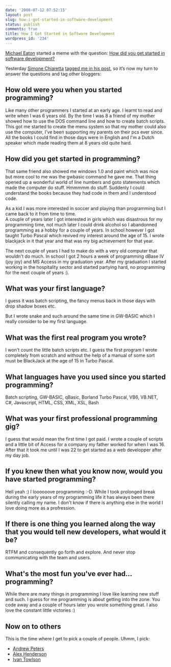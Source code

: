 ```yaml
---
date: '2008-07-12 07:52:15'
layout: post
slug: how-i-got-started-in-software-development
status: publish
comments: true
title: How I Got Started in Software Development
wordpress_id: '234'
---
```


[Michael Eaton](http://www.michaeleatonconsulting.com/blog/Default.aspx) started a meme with the question: [How did you get started in software development?](http://www.michaeleatonconsulting.com/blog/archive/2008/06/04/how-did-you-get-started-in-software-development.aspx)

Yesterday [Simone Chiaretta](http://codeclimber.net.nz/) [tagged me in his post](http://codeclimber.net.nz/archive/2008/07/10/How-I-Got-Started-in-Software-Development.aspx), so it’s now my turn to answer the questions and tag other bloggers:

## How old were you when you started programming?

Like many other programmers I started at an early age. I learnt to read and write when I was 6 years old. By the time I was 8 a friend of my mother showed how to use the DOS command line and how to create batch scripts. This got me started to create the menu system so that my mother could also use the computer, I've been supporting my parents on their pcs ever since.  All the books I could find in those days were in English and I'm a Dutch speaker which made reading them at 8 years old quite hard.

## How did you get started in programming?

That same friend also showed me windows 1.0 and paint which was nice but more cool to me was the gwbasic command he gave me. That thing opened up a wonderful world of line numbers and goto statements which made the computer do stuff. Hmmmmm do stuff. Suddenly I could understand the books because they had code in them and I understood code.  

As a kid I was more interested in soccer and playing than programming but I came back to it from time to time.  
A couple of years later I got interested in girls which was disastrous for my programming time, not much later I could drink alcohol so I abandonned programming as a hobby for a couple of years. In school however I got taught Turbo Pascal which revived my interest around the age of 15. I wrote blackjack in it that year and that was my big achievement for that year.

The next couple of years I had to make do with a very old computer that wouldn't do much. In school I got 2 hours a week of programming dBase IV (joy joy) and MS Access in my graduation year. After my graduation I started working in the hospitality sector and started partying hard, no programming for the next couple of years :).

## What was your first language?

I guess it was batch scripting, the fancy menus back in those days with drop shadow boxes etc.  

But I wrote snake and such around the same time in GW-BASIC which I really consider to be my first language.

## What was the first real program you wrote?

I won't count the little batch scripts etc. I guess the first program I wrote completely from scratch and without the help of a manual of some sort must be BlackJack at the age of 15 in Turbo Pascal.

## What languages have you used since you started programming?

Batch scripting, GW-BASIC, qBasic, Borland Turbo Pascal, VB6, VB.NET, C#, Javascript, HTML, CSS, XML, XSL, Bash

## What was your first professional programming gig?

I guess that would mean the first time I got paid. I wrote a couple of scripts and a little bit of Access for a company my father worked for when I was 16.  After that it took me until I was 22 to get started as a web developper after my day job.

## If you knew then what you know now, would you have started programming?

Hell yeah :) I loooooove programming :-D. While I took prolonged break during the early years of my programming life it has always been there silently calling my name. I don't know if there is anything else in the world I love doing more as a profression.

## If there is one thing you learned along the way that you would tell new developers, what would it be?

RTFM and consequently go forth and explore. And never stop communicating with the team and users.

## What's the most fun you've ever had... programming?

While there are many things in programming I love like learning new stuff and such. I guess for me programming is about getting into the zone. You code away and a couple of hours later you wrote something great. I also love the constant little victories :)

## Now on to others

This is the time where I get to pick a couple of people. Uhmm, I pick:  

  * [Andrew Peters](http://andrewpeters.net)
  * [Alex Henderson](http://blog.bittercoder.com)
  * [Ivan Towlson](http://hestia.typepad.com)

